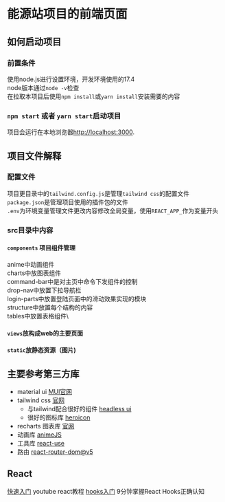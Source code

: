 # 能源站项目的前端页面

## 如何启动项目

### 前置条件

使用node.js进行设置环境，开发环境使用的17.4\
node版本通过`node -v`检查\
在拉取本项目后使用`npm install`或`yarn install`安装需要的内容

### `npm start` 或者 `yarn start`启动项目

项目会运行在本地浏览器[http://localhost:3000](http://localhost:3000).

## 项目文件解释

### 配置文件

项目更目录中的`tailwind.config.js`是管理`tailwind css`的配置文件\
`package.json`是管理项目使用的插件包的文件\
`.env`为环境变量管理文件更改内容修改全局变量，使用`REACT_APP_`作为变量开头

### src目录中内容

#### `components` 项目组件管理

anime中动画组件\
charts中放图表组件\
command-bar中是对主页中命令下发组件的控制\
drop-nav中放置下拉导航栏\
login-parts中放置登陆页面中的滑动效果实现的模块\
structure中放置每个结构的内容\
tables中放置表格组件\

#### `views`放构成web的主要页面

#### `static`放静态资源（图片)

## 主要参考第三方库

* material ui [MUI官网](https://mui.com/zh/)
* tailwind css [官网](https://tailwindcss.com)
  * 与tailwind配合很好的组件 [headless ui](https://headlessui.dev)
  * 很好的图标库 [heroicon](https://heroicons.com)
* recharts 图表库 [官网](https://recharts.org/en-US/)
* 动画库 [animeJS](https://www.animejs.cn)
* 工具库 [react-use](https://github.com/streamich/react-use)
* 路由 [react-router-dom@v5](https://v5.reactrouter.com)

## React

[快速入门](https://youtu.be/j942wKiXFu8) youtube react教程
[hooks入门](https://www.bilibili.com/video/BV1JU4y1E73v?share_source=copy_web) 9分钟掌握React Hooks正确认知
